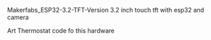 
Makerfabs_ESP32-3.2-TFT-Version
3.2 inch touch tft with esp32 and camera

Art Thermostat code fo this hardware
